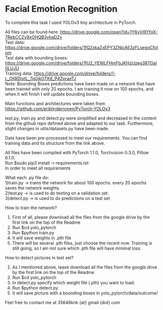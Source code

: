 # Facial Emotion Recognition

To complete this task I used YOLOv3 tiny architecture in PyTorch. <br/>

All files can be found here: https://drive.google.com/open?id=1Y6vVI9YfqX-7RebCCZy9xOHQB3yhaDZy <br/>
Test data: https://drive.google.com/drive/folders/1fQ2xkaZxEPY3ZNjcAE3zFLsegoCfolom <br/>
Test data with bounding boxes: https://drive.google.com/drive/folders/1fU2_YEWLFHmFbJKHzUzeg38TGal0LUJU <br/>
Training data: https://drive.google.com/drive/folders/1-L_OliRDtxtL_7qGjkGTK6_P4ZpraeTJ <br/>
Note: Bounding Boxes predictions have been made on a network that have been trained with only 20 epochs. I am training it now on 100 epochs, and when it will finish I will update bounding boxes.<br/>

Main functions and architectures were taken from https://github.com/eriklindernoren/PyTorch-YOLOv3

test.py, train.py and detect.py were simplified and decreased in the content from the github repo defined above and adapted to our task.
Furthermore, slight changes in utils/datasets.py have been made.

Data have been pre-processed to meet our requirements.
You can find training data and its structure from the link above.

All files have been compiled with PyTorch 1.1.0, Torchvision 0.3.0, Pillow 6.1.0.<br/>
Run $sudo pip3 install -r requirements.txt<br/>
In order to meet all requirements<br/>

What each .py file do:<br/>
1)train.py -> trains the network for about 100 epochs. every 20 epochs saves the network weights.<br/>
2)test.py -> is used to do testing on a validation set. <br/>
3)detect.py -> is used to do predictions on a test set<br/>

How to train the network?<br/>
1) First of all, please download all the files from the google drive by the first link on the top of the Readme <br/>
2) Run $cd yolo_pytorch <br/>
3) Run $python train.py <br/>
4) It will save weights in .pth file<br/>
5) There will be several .pth files, just choose the recent now. Training is still going, so I am not sure which .pth file will have minimal loss.

How to detect pictures in test set?<br/>
1) As I mentioned above, lease download all the files from the google drive by the first link on the top of the Readme <br/>
2) Run $cd yolo_pytorch <br/>
3) In detect.py specify which weight file (.pth) you want to load.<br/>
4) Run $python detect.py <br/>
5) It will save picture with a bounding boxes in yolo_pytorch/data/outcome/<br/>

Feel free to contact me at 35646knk {at} gmail {dot} com
